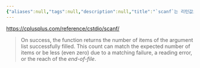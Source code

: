 ```yaml
---
{"aliases":null,"tags":null,"description":null,"title":"`scanf`는 리턴값으로 성공적으로 입력받은 인자의 개수를 리턴한다.","created":"2023-09-01T22:49:10","updated":"2023-09-01T22:49:20","dg-publish":true,"permalink":"/docs/`scanf`는 리턴값으로 성공적으로 입력받은 인자의 개수를 리턴한다./","dgPassFrontmatter":true}
---
```


<https://cplusplus.com/reference/cstdio/scanf/>

> On success, the function returns the number of items of the argument list successfully filled. This count can match the expected number of items or be less (even zero) due to a matching failure, a reading error, or the reach of the _end-of-file_.
